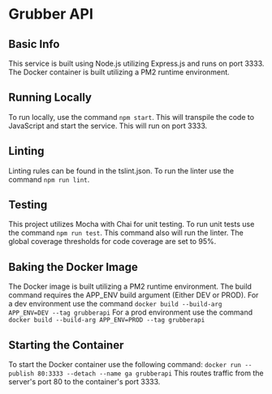 # Grubber API

## Basic Info

This service is built using Node.js utilizing Express.js and runs on port 3333.
The Docker container is built utilizing a PM2 runtime environment.

## Running Locally

To run locally, use the command `npm start`. This will transpile the code to JavaScript and start the service. This will run on port 3333.

## Linting

Linting rules can be found in the tslint.json. To run the linter use the command `npm run lint`.

## Testing

This project utilizes Mocha with Chai for unit testing. To run unit tests use the command `npm run test`.
This command also will run the linter. The global coverage thresholds for code coverage are set to 95%.

## Baking the Docker Image

The Docker image is built utilizing a PM2 runtime environment. The build command requires the APP_ENV build argument (Either DEV or PROD).
For a dev environment use the command ``docker build --build-arg APP_ENV=DEV --tag grubberapi``
For a prod environment use the command ``docker build --build-arg APP_ENV=PROD --tag grubberapi``

## Starting the Container

To start the Docker container use the following command: ``docker run --publish 80:3333 --detach --name ga grubberapi``
This routes traffic from the server's port 80 to the container's port 3333.